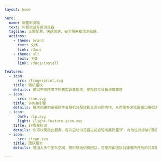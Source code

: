 ```yaml
---
layout: home

hero:
  name: 调查浏览器
  text: 问卷测试专用浏览器
  tagline: 无需配置，快速创建，安全隔离指纹浏览器.
  actions:
    - theme: brand
      text: 文档
      link: /docs
    - theme: alt
      text: 下载
      link: /docs/install

features:
  - icon: 
      src: /fingerprint.svg
    title: 随机指纹
    details: 模拟不同环境下的真实设备指纹，使指纹与设备深度兼容
  - icon: 
      src: /sae.svg
    title: 多内核引擎
    details: 每次创建浏览器软件会随机分配较新且流行的内核，从而使多浏览器窗口模拟真实人群使用者
  - icon:
      dark: /ip.svg
      light: /light-feature-icon.svg
    title: IP质量检测
    details: 你可以使用此服务，每次启动浏览器之前会轮询高质量IP，自动过滤掉被识别的代理IP，滥用IP，高风险欺诈IP等
  - icon: 
      src: /team.svg
    title: 团队服务
    details: 可加入多个团队空间，随时随地切换团队。可使用由团队创建者所开放的共享服务，包括IP检测及IP服务等

---
```



